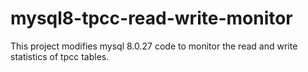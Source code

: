 # mysql8-tpcc-read-write-monitor
This project modifies mysql 8.0.27 code to monitor the read and write statistics of tpcc tables.
